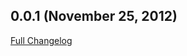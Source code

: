 ## 0.0.1 (November 25, 2012)
[Full Changelog](http://github.com/taqtiqa/cio/compare/0.0.0...0.1.0)

